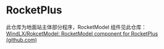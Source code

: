 # RocketPlus

此仓库为地面站主体部分程序，RocketModel 组件见此仓库：[WindLX/RokcetModel: RocketModel component for RocketPlus (github.com)](https://github.com/WindLX/RokcetModel)